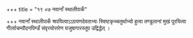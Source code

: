+++
title = "१९ ०७ नवानाँ स्थालीपाकँ"

+++
नवानाँ स्थालीपाकँ श्रपयित्वाऽऽग्रयणदेवताभ्यः स्विष्टकृच्चतुर्थाभ्यो हुत्वा तण्डुलानां मुखं पूरयित्वा गीर्त्वाचम्यौदनपिण्डँ संवृत्त्योत्तरेण यजुषागारस्तूप उद्विद्धेत् ।
